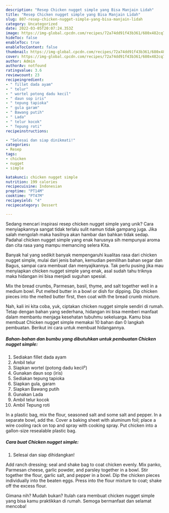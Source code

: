 ```yaml
---
description: "Resep Chicken nugget simple yang Bisa Manjain Lidah"
title: "Resep Chicken nugget simple yang Bisa Manjain Lidah"
slug: 807-resep-chicken-nugget-simple-yang-bisa-manjain-lidah
category: Uncategorized
date: 2022-03-05T20:07:24.353Z
image: https://img-global.cpcdn.com/recipes/72a74dd91f43b361/680x482cq70/chicken-nugget-simple-foto-resep-utama.jpg
hideToc: false
enableToc: true
enableTocContent: false
thumbnail: https://img-global.cpcdn.com/recipes/72a74dd91f43b361/680x482cq70/chicken-nugget-simple-foto-resep-utama.jpg
cover: https://img-global.cpcdn.com/recipes/72a74dd91f43b361/680x482cq70/chicken-nugget-simple-foto-resep-utama.jpg
author: Admin
authorAv: notfound
ratingvalue: 3.6
reviewcount: 23
recipeingredient:
- " fillet dada ayam"
- " telur"
- " wortel potong dadu kecil"
- " daun sop iris"
- " tepung tapioka"
- " gula garam"
- " Bawang putih"
- " Lada"
- " telur kocok"
- " Tepung roti"
recipeinstructions:

- "Selesai dan siap dinikmati!"
categories:
- Resep
tags:
- chicken
- nugget
- simple

katakunci: chicken nugget simple 
nutrition: 199 calories
recipecuisine: Indonesian
preptime: "PT14M"
cooktime: "PT47M"
recipeyield: "4"
recipecategory: Dessert

---
```





Sedang mencari inspirasi resep chicken nugget simple yang unik? Cara menyiapkannya sangat tidak terlalu sulit namun tidak gampang juga. Jika salah mengolah maka hasilnya akan hambar dan bahkan tidak sedap. Padahal chicken nugget simple yang enak harusnya sih mempunyai aroma dan cita rasa yang mampu memancing selera Kita.





Banyak hal yang sedikit banyak mempengaruhi kualitas rasa dari chicken nugget simple, mulai dari jenis bahan, kemudian pemilihan bahan segar dan Bagus, sampai cara membuat dan menyajikannya. Tak perlu pusing jika mau menyiapkan chicken nugget simple yang enak,      asal sudah tahu triknya maka hidangan ini bisa menjadi suguhan spesial.














Mix the bread crumbs, Parmesan, basil, thyme, and salt together well in a medium bowl. Put melted butter in a bowl or dish for dipping. Dip chicken pieces into the melted butter first, then coat with the bread crumb mixture.






Nah, kali ini kita coba, yuk, ciptakan chicken nugget simple sendiri di rumah. Tetap dengan bahan yang sederhana, hidangan ini bisa memberi manfaat dalam membantu menjaga kesehatan tubuhmu sekeluarga. Kamu bisa membuat Chicken nugget simple memakai 10 bahan dan 0 langkah pembuatan. Berikut ini cara untuk membuat hidangannya.

<!--inarticleads1-->

##### Bahan-bahan dan bumbu yang dibutuhkan untuk pembuatan Chicken nugget simple:

1. Sediakan  fillet dada ayam
1. Ambil  telur
1. Siapkan  wortel (potong dadu kecil²)
1. Gunakan  daun sop (iris)
1. Sediakan  tepung tapioka
1. Siapkan  gula, garam
1. Siapkan  Bawang putih
1. Gunakan  Lada
1. Ambil  telur kocok
1. Ambil  Tepung roti


In a plastic bag, mix the flour, seasoned salt and some salt and pepper. In a separate bowl, add the. Cover a baking sheet with aluminum foil; place a wire cooling rack on top and spray with cooking spray. Put chicken into a gallon-size resealable plastic bag. 

<!--inarticleads2-->

##### Cara buat Chicken nugget simple:


1. Selesai dan siap dihidangkan!

Add ranch dressing; seal and shake bag to coat chicken evenly. Mix panko, Parmesan cheese, garlic powder, and parsley together in a bowl. Stir together the flour, garlic salt, and pepper in a bowl. Dip the chicken pieces individually into the beaten eggs. Press into the flour mixture to coat; shake off the excess flour. 

Gimana nih? Mudah bukan? Itulah cara membuat chicken nugget simple yang bisa kamu praktikkan di rumah. Semoga bermanfaat dan selamat mencoba!
